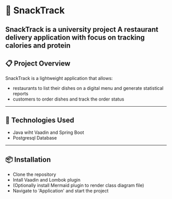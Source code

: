 # 🍿 SnackTrack

**SnackTrack** is a university project
A restaurant delivery application with focus on tracking calories and protein
---

## 📋 Project Overview

SnackTrack is a lightweight application that allows:

- restaurants to list their dishes on a digital menu and generate statistical reports
- customers to order dishes and track the order status


---

## 🚀 Technologies Used

- Java wiht Vaadin and Spring Boot
- Postgresql Database

---

## 📦 Installation

- Clone the repository
- Intall Vaadin and Lombok plugin
- (Optionally install Mermaid plugin to render class diagram file)
- Navigate to 'Application' and start the project
